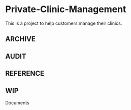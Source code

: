 # Private-Clinic-Management

This is a project to help customers manage their clinics.

## ARCHIVE

## AUDIT

## REFERENCE

## WIP     

Documents
